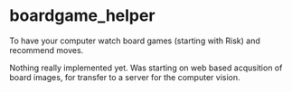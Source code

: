 # boardgame_helper
To have your computer watch board games (starting with Risk) and recommend moves.

Nothing really implemented yet. Was starting on web based acqusition of board images, for transfer to a server for the computer vision.
